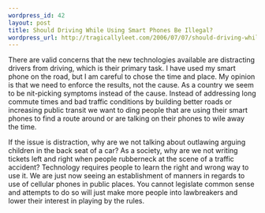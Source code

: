 ```yaml
--- 
wordpress_id: 42
layout: post
title: Should Driving While Using Smart Phones Be Illegal?
wordpress_url: http://tragicallyleet.com/2006/07/07/should-driving-while-using-smart-phones-be-illegal/
---
```

<p>There are valid concerns that the new technologies available are distracting drivers from driving, which is their primary task.  I have used my smart phone on the road, but I am careful to chose the time and place.  My opinion is that we need to enforce the results, not the cause.  As a country we seem to be nit-picking symptoms instead of the cause.  Instead of addressing long commute times and bad traffic conditions by building better roads or increasing public transit we want to ding people that are using their smart phones to find a route around or are talking on their phones to wile away the time.  </p>

<p>If the issue is distraction, why are we not talking about outlawing arguing children in the back seat of a car?  As a society, why are we not writing tickets left and right when people rubberneck at the scene of a traffic accident?  Technology requires people to learn the right and wrong way to use it.  We are just now seeing an establishment of manners in regards to use of cellular phones in public places.  You cannot legislate common sense and attempts to do so will just make more people into lawbreakers and lower their interest in playing by the rules.</p>
